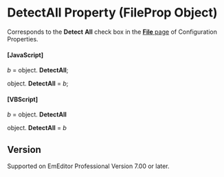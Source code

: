 # DetectAll Property (FileProp Object)

Corresponds to the **Detect**
**All** check box in the [**File** page](../../dlg/properties/file/index) of Configuration Properties.

#### \[JavaScript\]

_b_ = object. **DetectAll**;

object. **DetectAll** = _b_;

#### \[VBScript\]

_b_ = object. **DetectAll**

object. **DetectAll** = _b_

## Version

Supported on EmEditor Professional Version 7.00 or later.
